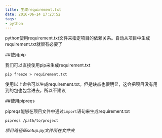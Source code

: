 ```yaml
---
title: 生成requirement.txt
date: 2016-06-14 17:23:52
tags: 
- python
---
```

python使用requirement.txt文件来指定项目的依赖关系。自动从项目中生成requirement.txt就很有必要了
<!-- more -->

##使用pip

我们可以直接使用pip来生成requirement.txt
```shell
pip freeze > requirement.txt
```

使用以上命令可以生成requirement.txt。但是缺点也很明显，这会把项目没有用到的包也包含进去，所以不建议

##使用pipreqs

pipreqs能够在项目文件中通过`import`语句来生成requirement.txt

```shell
pipreqs /path/to/project
```

*项目路径即setup.py文件所在文件夹*